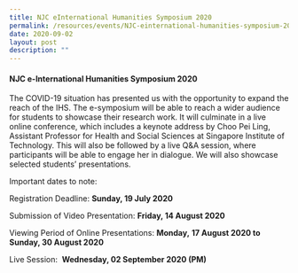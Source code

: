 ```yaml
---
title: NJC eInternational Humanities Symposium 2020
permalink: /resources/events/NJC-einternational-humanities-symposium-2020/
date: 2020-09-02
layout: post
description: ""
---
```

#### NJC e-International Humanities Symposium 2020

The COVID-19 situation has presented us with the opportunity to expand the reach of the IHS. The e-symposium will be able to reach a wider audience for students to showcase their research work. It will culminate in a live online conference, which includes a keynote address by Choo Pei Ling, Assistant Professor for Health and Social Sciences at Singapore Institute of Technology. This will also be followed by a live Q&A session, where participants will be able to engage her in dialogue. We will also showcase selected students’ presentations.

Important dates to note:

Registration Deadline: **Sunday, 19 July 2020**

Submission of Video Presentation: **Friday, 14 August 2020**

Viewing Period of Online Presentations: **Monday,** **17 August 2020 to Sunday, 30 August 2020**

Live Session:  **Wednesday, 02 September 2020 (PM)**